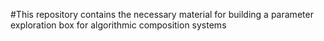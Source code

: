 #This repository contains the necessary material for building a parameter exploration box for algorithmic composition systems
